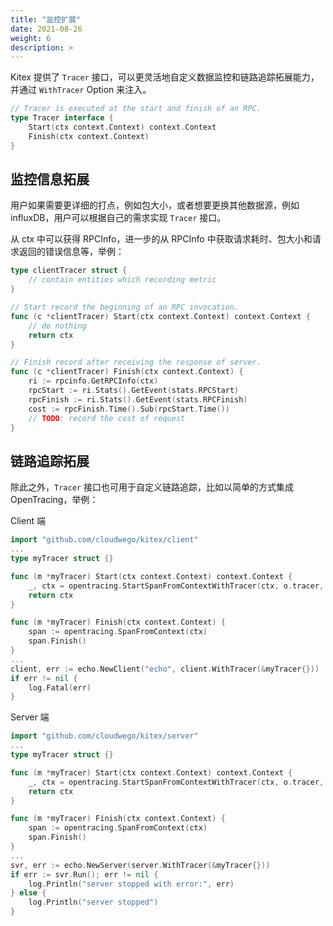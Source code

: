 ```yaml
---
title: "监控扩展"
date: 2021-08-26
weight: 6
description: >
---
```


Kitex 提供了 `Tracer` 接口，可以更灵活地自定义数据监控和链路追踪拓展能力，并通过 `WithTracer` Option 来注入。

```go
// Tracer is executed at the start and finish of an RPC.
type Tracer interface {
    Start(ctx context.Context) context.Context
    Finish(ctx context.Context)
}
```

## 监控信息拓展

用户如果需要更详细的打点，例如包大小，或者想要更换其他数据源，例如 influxDB，用户可以根据自己的需求实现 `Tracer` 接口。

从 ctx 中可以获得 RPCInfo，进一步的从 RPCInfo 中获取请求耗时、包大小和请求返回的错误信息等，举例：

```go
type clientTracer struct {
    // contain entities which recording metric
}

// Start record the beginning of an RPC invocation.
func (c *clientTracer) Start(ctx context.Context) context.Context {
    // do nothing
	return ctx
}

// Finish record after receiving the response of server.
func (c *clientTracer) Finish(ctx context.Context) {
	ri := rpcinfo.GetRPCInfo(ctx)
	rpcStart := ri.Stats().GetEvent(stats.RPCStart)
	rpcFinish := ri.Stats().GetEvent(stats.RPCFinish)
	cost := rpcFinish.Time().Sub(rpcStart.Time())
	// TODO: record the cost of request
}
```

## 链路追踪拓展

除此之外，`Tracer` 接口也可用于自定义链路追踪，比如以简单的方式集成 OpenTracing，举例：

Client 端

```go
import "github.com/cloudwego/kitex/client"
...
type myTracer struct {}

func (m *myTracer) Start(ctx context.Context) context.Context {
	_, ctx = opentracing.StartSpanFromContextWithTracer(ctx, o.tracer, "RPC call")
	return ctx
}

func (m *myTracer) Finish(ctx context.Context) {
	span := opentracing.SpanFromContext(ctx)
	span.Finish()
}
...
client, err := echo.NewClient("echo", client.WithTracer(&myTracer{}))
if err != nil {
	log.Fatal(err)
}
```

Server 端

```go
import "github.com/cloudwego/kitex/server"
...
type myTracer struct {}

func (m *myTracer) Start(ctx context.Context) context.Context {
	_, ctx = opentracing.StartSpanFromContextWithTracer(ctx, o.tracer, "RPC handle")
	return ctx
}

func (m *myTracer) Finish(ctx context.Context) {
	span := opentracing.SpanFromContext(ctx)
	span.Finish()
}
...
svr, err := echo.NewServer(server.WithTracer(&myTracer{}))
if err := svr.Run(); err != nil {
	log.Println("server stopped with error:", err)
} else {
	log.Println("server stopped")
}
```
